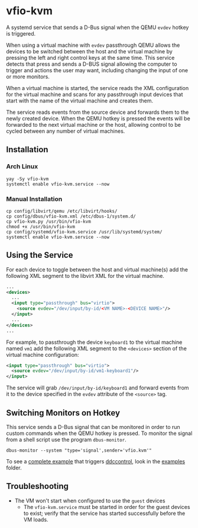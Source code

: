 # vfio-kvm

A systemd service that sends a D-Bus signal when the QEMU `evdev` hotkey is
triggered.

When using a virtual machine with `evdev` passthrough QEMU allows the devices to
be switched between the host and the virtual machine by pressing the left and
right control keys at the same time. This service detects that press and sends a
D-BUS signal allowing the computer to trigger and actions the user may want,
including changing the input of one or more monitors.

When a virtual machine is started, the service reads the XML configuration for
the virtual machine and scans for any passthrough input devices that start with
the name of the virtual machine and creates them.

The service reads events from the source device and forwards them to the newly
created device. When the QEMU hotkey is pressed the events will be forwarded to
the next virtual machine or the host, allowing control to be cycled between any
number of virtual machines.

## Installation

### Arch Linux

```shell
yay -Sy vfio-kvm
systemctl enable vfio-kvm.service --now
```

### Manual Installation

```shell
cp config/libvirt/qemu /etc/libvirt/hooks/
cp config/dbus/vfio-kvm.xml /etc/dbus-1/system.d/
cp vfio-kvm.py /usr/bin/vfio-kvm
chmod +x /usr/bin/vfio-kvm
cp config/systemd/vfio-kvm.service /usr/lib/systemd/system/
systemctl enable vfio-kvm.service --now
```

## Using the Service

For each device to toggle between the host and virtual machine(s) add the
following XML segment to the libvirt XML for the virtual machine.

```xml
...
<devices>
  ...
  <input type="passthrough" bus="virtio">
    <source evdev="/dev/input/by-id/<VM NAME>-<DEVICE NAME>"/>
  </input>
  ...
</devices>
...
```

For example, to passthrough the device `keyboard1` to the virtual machine named
`vm1` add the following XML segment to the `<devices>` section of the virtual
machine configuration:

```xml
<input type="passthrough" bus="virtio">
  <source evdev="/dev/input/by-id/vm1-keyboard1"/>
</input>
```

The service will grab `/dev/input/by-id/keyboard1` and forward events from it to
the device specified in the `evdev` attribute of the `<source>` tag.

## Switching Monitors on Hotkey

This service sends a D-Bus signal that can be monitored in order to run custom
commands when the QEMU hotkey is pressed. To monitor the signal from a shell
script use the program `dbus-monitor`.

```shell
dbus-monitor --system "type='signal',sender='vfio.kvm'"
```

To see a [complete example](examples/ddccontrol-client.sh) that triggers
[ddccontrol](https://github.com/ddccontrol/ddccontrol), look in the [examples](examples/) folder.

## Troubleshooting

- The VM won't start when configured to use the `guest` devices
  - The `vfio-kvm.service` must be started in order for the guest devices to
    exist; verify that the service has started successfully before the VM loads.
